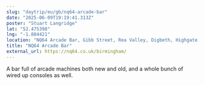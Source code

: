 ```yaml
---
slug: "daytrip/eu/gb/nq64-arcade-bar"
date: "2025-06-09T19:19:41.313Z"
poster: "Stuart Langridge"
lat: "52.475398"
lng: "-1.884421"
location: "NQ64 Arcade Bar, Gibb Street, Rea Valley, Digbeth, Highgate, Birmingham, West Midlands, England, B9 4BG, United Kingdom"
title: "NQ64 Arcade Bar"
external_url: https://nq64.co.uk/birmingham/
---
```

A bar full of arcade machines both new and old, and a whole bunch of wired up consoles as well.